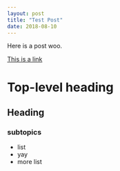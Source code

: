 ```yaml
---
layout: post
title: "Test Post"
date: 2018-08-10
---
```


Here is a post woo. 

[This is a link](http://google.com)

# Top-level heading
## Heading
### subtopics

* list
* yay
* more list
